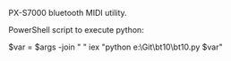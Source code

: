 PX-S7000 bluetooth MIDI utility.


PowerShell script to execute python:

$var = $args -join " "
iex "python e:\Git\bt10\bt10.py $var"
